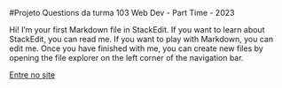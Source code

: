 #Projeto Questions da turma 103 Web Dev - Part Time - 2023

Hi! I’m your first Markdown file in StackEdit. If you want to learn about StackEdit, you can read me. If you want to play with Markdown, you can edit me. Once you have finished with me, you can create new files by opening the file explorer on the left corner of the navigation bar.

[Entre no site](https://dev-support-103.netlify.app/)

